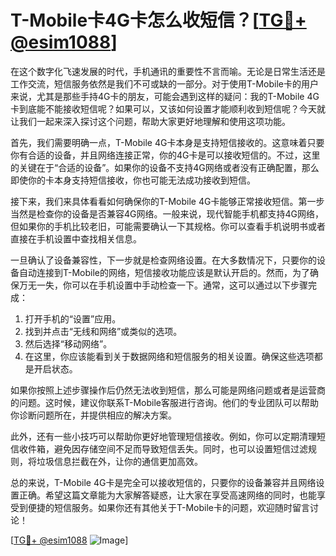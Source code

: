 # T-Mobile卡4G卡怎么收短信？[[TG💪+ @esim1088](https://t.me/s/esim1088)]

在这个数字化飞速发展的时代，手机通讯的重要性不言而喻。无论是日常生活还是工作交流，短信服务依然是我们不可或缺的一部分。对于使用T-Mobile卡的用户来说，尤其是那些手持4G卡的朋友，可能会遇到这样的疑问：我的T-Mobile 4G卡到底能不能接收短信呢？如果可以，又该如何设置才能顺利收到短信呢？今天就让我们一起来深入探讨这个问题，帮助大家更好地理解和使用这项功能。

首先，我们需要明确一点，T-Mobile 4G卡本身是支持短信接收的。这意味着只要你有合适的设备，并且网络连接正常，你的4G卡是可以接收短信的。不过，这里的关键在于“合适的设备”。如果你的设备不支持4G网络或者没有正确配置，那么即使你的卡本身支持短信接收，你也可能无法成功接收到短信。

接下来，我们来具体看看如何确保你的T-Mobile 4G卡能够正常接收短信。第一步当然是检查你的设备是否兼容4G网络。一般来说，现代智能手机都支持4G网络，但如果你的手机比较老旧，可能需要确认一下其规格。你可以查看手机说明书或者直接在手机设置中查找相关信息。

一旦确认了设备兼容性，下一步就是检查网络设置。在大多数情况下，只要你的设备自动连接到T-Mobile的网络，短信接收功能应该是默认开启的。然而，为了确保万无一失，你可以在手机设置中手动检查一下。通常，这可以通过以下步骤完成：

1. 打开手机的“设置”应用。
2. 找到并点击“无线和网络”或类似的选项。
3. 然后选择“移动网络”。
4. 在这里，你应该能看到关于数据网络和短信服务的相关设置。确保这些选项都是开启状态。

如果你按照上述步骤操作后仍然无法收到短信，那么可能是网络问题或者是运营商的问题。这时候，建议你联系T-Mobile客服进行咨询。他们的专业团队可以帮助你诊断问题所在，并提供相应的解决方案。

此外，还有一些小技巧可以帮助你更好地管理短信接收。例如，你可以定期清理短信收件箱，避免因存储空间不足而导致短信丢失。同时，也可以设置短信过滤规则，将垃圾信息拦截在外，让你的通信更加高效。

总的来说，T-Mobile 4G卡是完全可以接收短信的，只要你的设备兼容并且网络设置正确。希望这篇文章能为大家解答疑惑，让大家在享受高速网络的同时，也能享受到便捷的短信服务。如果你还有其他关于T-Mobile卡的问题，欢迎随时留言讨论！

[[TG💪+ @esim1088](https://t.me/s/esim1088) ![Image](https://i.postimg.cc/4NQfJmqS/Snipaste-2025-05-13-00-14-12.png)]